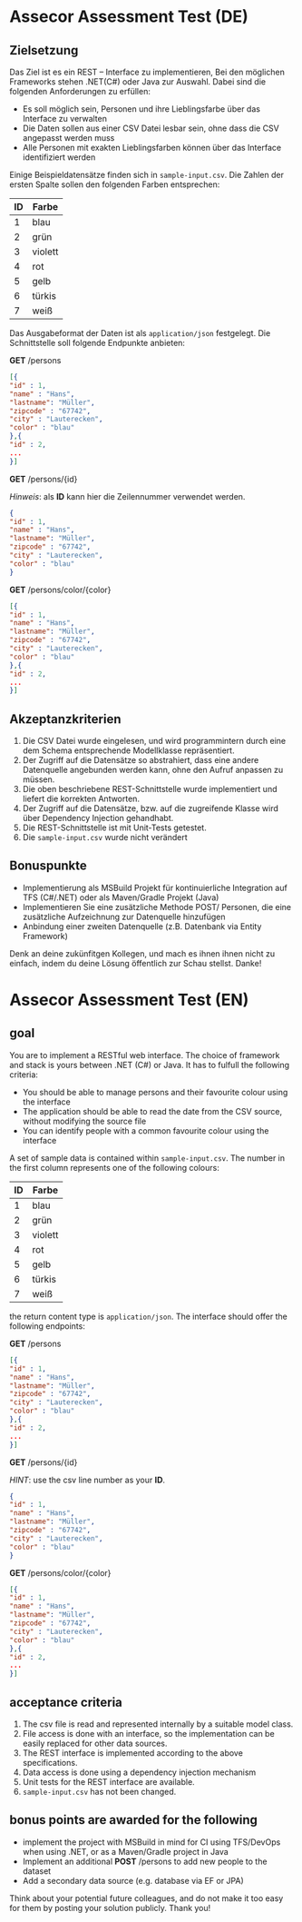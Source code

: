 # Assecor Assessment Test (DE)

## Zielsetzung

Das Ziel ist es ein REST – Interface zu implementieren, Bei den möglichen Frameworks stehen .NET(C#) oder Java zur Auswahl. Dabei sind die folgenden Anforderungen zu erfüllen:

* Es soll möglich sein, Personen und ihre Lieblingsfarbe über das Interface zu verwalten
* Die Daten sollen aus einer CSV Datei lesbar sein, ohne dass die CSV angepasst werden muss
* Alle Personen mit exakten Lieblingsfarben können über das Interface identifiziert werden

Einige Beispieldatensätze finden sich in `sample-input.csv`. Die Zahlen der ersten Spalte sollen den folgenden Farben entsprechen:

| ID | Farbe |
| --- | --- |
| 1 | blau |
| 2 | grün |
| 3 | violett |
| 4 | rot |
| 5 | gelb |
| 6 | türkis |
| 7 | weiß |

Das Ausgabeformat der Daten ist als `application/json` festgelegt. Die Schnittstelle soll folgende Endpunkte anbieten:

**GET** /persons
```json
[{
"id" : 1,
"name" : "Hans",
"lastname": "Müller",
"zipcode" : "67742",
"city" : "Lauterecken",
"color" : "blau"
},{
"id" : 2,
...
}]
```

**GET** /persons/{id}

*Hinweis*: als **ID** kann hier die Zeilennummer verwendet werden.
```json
{
"id" : 1,
"name" : "Hans",
"lastname": "Müller",
"zipcode" : "67742",
"city" : "Lauterecken",
"color" : "blau"
}
```

**GET** /persons/color/{color}
```json
[{
"id" : 1,
"name" : "Hans",
"lastname": "Müller",
"zipcode" : "67742",
"city" : "Lauterecken",
"color" : "blau"
},{
"id" : 2,
...
}]
```

## Akzeptanzkriterien

1. Die CSV Datei wurde eingelesen, und wird programmintern durch eine dem Schema entsprechende Modellklasse repräsentiert.
2. Der Zugriff auf die Datensätze so abstrahiert, dass eine andere Datenquelle angebunden werden kann, ohne den Aufruf anpassen zu müssen.
3. Die oben beschriebene REST-Schnittstelle wurde implementiert und liefert die korrekten Antworten.
4. Der Zugriff auf die Datensätze, bzw. auf die zugreifende Klasse wird über Dependency Injection gehandhabt.
5.  Die REST-Schnittstelle ist mit Unit-Tests getestet. 
6.  Die `sample-input.csv` wurde nicht verändert 

## Bonuspunkte
* Implementierung als MSBuild Projekt für kontinuierliche Integration auf TFS (C#/.NET) oder als Maven/Gradle Projekt (Java)
* Implementieren Sie eine zusätzliche Methode POST/ Personen, die eine zusätzliche Aufzeichnung zur Datenquelle hinzufügen
* Anbindung einer zweiten Datenquelle (z.B. Datenbank via Entity Framework)

Denk an deine zukünfitgen Kollegen, und mach es ihnen ihnen nicht zu einfach, indem du deine Lösung öffentlich zur Schau stellst. Danke!

# Assecor Assessment Test (EN)

## goal

You are to implement a RESTful web interface. The choice of framework and stack is yours between .NET (C#) or Java. It has to fulfull the following criteria:

* You should be able to manage persons and their favourite colour using the interface
* The application should be able to read the date from the CSV source, without modifying the source file
* You can identify people with a common favourite colour using the interface

A set of sample data is contained within `sample-input.csv`. The number in the first column represents one of the following colours:

| ID | Farbe |
|---|---|
| 1 | blau |
| 2 | grün |
| 3 | violett |
| 4 | rot |
| 5 | gelb |
| 6 | türkis |
| 7 | weiß |

the return content type is `application/json`. The interface should offer the following endpoints:

**GET** /persons
```json
[{
"id" : 1,
"name" : "Hans",
"lastname": "Müller",
"zipcode" : "67742",
"city" : "Lauterecken",
"color" : "blau"
},{
"id" : 2,
...
}]
```

**GET** /persons/{id}

*HINT*: use the csv line number as your **ID**.
```json
{
"id" : 1,
"name" : "Hans",
"lastname": "Müller",
"zipcode" : "67742",
"city" : "Lauterecken",
"color" : "blau"
}
```

**GET** /persons/color/{color}
```json
[{
"id" : 1,
"name" : "Hans",
"lastname": "Müller",
"zipcode" : "67742",
"city" : "Lauterecken",
"color" : "blau"
},{
"id" : 2,
...
}]
```

## acceptance criteria

1. The csv file is read and represented internally by a suitable model class.
2. File access is done with an interface, so the implementation can be easily replaced for other data sources.
3. The REST interface is implemented according to the above specifications.
4. Data access is done using a dependency injection mechanism
5. Unit tests for the REST interface are available.
6. `sample-input.csv` has not been changed.

## bonus points are awarded for the following
* implement the project with MSBuild in mind for CI using TFS/DevOps when using .NET, or as a Maven/Gradle project in Java
* Implement an additional **POST** /persons to add new people to the dataset
* Add a secondary data source (e.g. database via EF or JPA)

Think about your potential future colleagues, and do not make it too easy for them by posting your solution publicly. Thank you!

